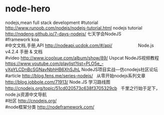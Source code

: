 # node-hero
nodejs,mean full stack development
#tutorial
http://www.runoob.com/nodejs/nodejs-tutorial.html  nodejs tutorial<br>
http://nqdeng.github.io/7-days-nodejs/             七天学会NodeJS<br>
#framework
koa<br>
#中文文档,手册,API
http://nodeapi.ucdok.com/#/api/                     Node.js v4.2.4 手册 & 文档<br>
#video
http://www.icoolxue.com/album/show/89/   Uspcat NodeJS视频教程<br>
https://www.youtube.com/playlist?list=PLO5e_-yXpYLCDnBcSGNavNbhHB6XhSJhL  NodeJS项目实战—仿cnodejs社区论坛<br>
#article
http://blog.fens.me/series-nodejs/   从零开始nodejs系列文章<br>
http://blog.jobbole.com/71913/       Node.JS 学习路线图    <br>
http://cnodejs.org/topic/51cd020573c638f3705329cb   千里之行始于足下，node.js资源中文导航<br>
#社区
http://cnodejs.org/  <br>
#node框架分类
http://nodeframework.com/ <br>
